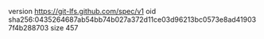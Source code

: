version https://git-lfs.github.com/spec/v1
oid sha256:0435264687ab54bb74b027a372d11ce03d96213bc0573e8ad419037f4b288703
size 457
